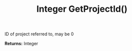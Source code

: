 ﻿---
uid: crmscript_ref_NSAppointment_GetProjectId
title: Integer GetProjectId()
intellisense: NSAppointment.GetProjectId
keywords: NSAppointment, GetProjectId
so.topic: reference
---

ID of project referred to, may be 0

**Returns:** Integer


